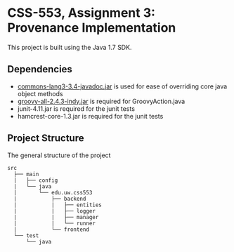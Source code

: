 # CSS-553, Assignment 3: Provenance Implementation

This project is built using the Java 1.7 SDK.

## Dependencies
- [commons-lang3-3.4-javadoc.jar](https://commons.apache.org/proper/commons-lang/download_lang.cgi) is used for ease of overriding core java object methods
- [groovy-all-2.4.3-indy.jar](http://repo1.maven.org/maven2/org/codehaus/groovy/groovy-all/2.4.3/) is required for GroovyAction.java
- junit-4.11.jar is required for the junit tests
- hamcrest-core-1.3.jar is required for the junit tests

## Project Structure
The general structure of the project
```
src
  ├── main
  |   ├── config
  |   └── java
  |       └── edu.uw.css553
  |           ├── backend
  |           |   ├── entities
  |           |   ├── logger
  |           |   ├── manager
  |           |   └── runner
  |           └── frontend
  └── test
      └── java
```

